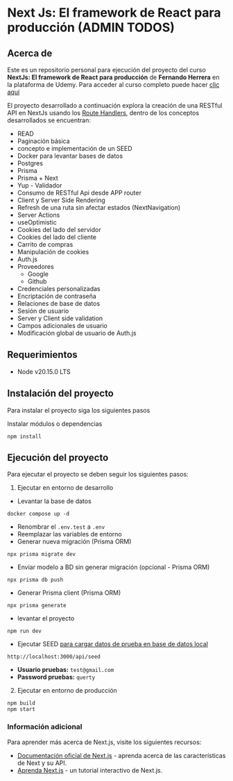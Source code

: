 # Next Js: El framework de React para producción (ADMIN TODOS)

## Acerca de

Este es un repositorio personal para ejecución del proyecto del curso **NextJs: El framework de React para producción** de **Fernando Herrera** en la plataforma de Udemy. Para acceder al curso completo puede hacer [clic aquí](https://www.udemy.com/course/nextjs-fh/)

El proyecto desarrollado a continuación explora la creación de una RESTful API en NextJs usando los [Route Handlers](https://nextjs.org/docs/app/building-your-application/routing/route-handlers), dentro de los conceptos desarrollados se encuentran:

- READ
- Paginación básica
- concepto e implementación de un SEED
- Docker para levantar bases de datos
- Postgres
- Prisma
- Prisma + Next
- Yup - Validador
- Consumo de RESTful Api desde APP router
- Client y Server Side Rendering
- Refresh de una ruta sin afectar estados (NextNavigation)
- Server Actions
- useOptimistic
- Cookies del lado del servidor
- Cookies del lado del cliente
- Carrito de compras
- Manipulación de cookies
- Auth.js
- Proveedores
  - Google
  - Github
- Credenciales personalizadas
- Encriptación de contraseña
- Relaciones de base de datos
- Sesión de usuario
- Server y Client side validation
- Campos adicionales de usuario
- Modificación global de usuario de Auth.js

## Requerimientos

- Node v20.15.0 LTS

## Instalación del proyecto

Para instalar el proyecto siga los siguientes pasos

Instalar módulos o dependencias

```
npm install
```

## Ejecución del proyecto

Para ejecutar el proyecto se deben seguir los siguientes pasos:

1. Ejecutar en entorno de desarrollo

- Levantar la base de datos

```
docker compose up -d
```

- Renombrar el `.env.test` a `.env`
- Reemplazar las variables de entorno
- Generar nueva migración (Prisma ORM)

```
npx prisma migrate dev
```

- Enviar modelo a BD sin generar migración (opcional - Prisma ORM)

```
npx prisma db push
```

- Generar Prisma client (Prisma ORM)

```
npx prisma generate
```

- levantar el proyecto

```
npm run dev
```

- Ejecutar SEED [para cargar datos de prueba en base de datos local](http://localhost:3000/api/seed)

```
http://localhost:3000/api/seed
```

- **Usuario pruebas:** `test@gmail.com`
- **Password pruebas:** `querty`

2. Ejecutar en entorno de producción

```
npm build
npm start
```

### Información adicional

Para aprender más acerca de Next.js, visite los siguientes recursos:

- [Documentación oficial de Next.js](https://nextjs.org/docs) - aprenda acerca de las características de Next y su API.
- [Aprenda Next.js](https://nextjs.org/learn) - un tutorial interactivo de Next.js.
